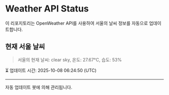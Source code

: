 
# Weather API Status

이 리포지토리는 OpenWeather API를 사용하여 서울의 날씨 정보를 자동으로 업데이트합니다.

## 현재 서울 날씨
> 서울의 현재 날씨: clear sky, 온도: 27.67°C, 습도: 53%

⏳ 업데이트 시간: 2025-10-08 06:24:50 (UTC)

---
자동 업데이트 봇에 의해 관리됩니다.
